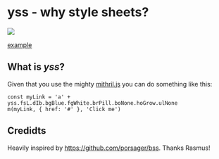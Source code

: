 # yss - why style sheets?

![](http://img.badgesize.io/StephanHoyer/yss/master/yss.min.js.svg?compression=gzip)

[example](https://flems.io/#0=N4IgZglgNgpgziAXAbVAOwIYFsZJAOgCsEAaEAYwHs0AXGWvAekYAJyAnGDOljNFiGjg1M5GAB00VITRYBPOHBYBeFgE1FACgCUkycxZxKOFgAsYUAA4x2LMBnI1K7OZLABXKTQjVe7pwCqaBA0mpbslNbsNHIkdhhQUABGDgDWQSEqLADknFjZ2izAkiwsnDTu7PyasSwAbgnuMHGemar2iSnk6cE0hcoAfPIABgAkwOGRNjEAvizjDVBNM+OtNDPDkjN6aAYAJjCQaDCGxic0DqZy1EpQEKkn5lY2cJIKcPhPUZrF-CxJaEQOSSzgOtjQ1Bg2RIO1KBjA1FkwjksBKAiB2QRtAAyjFYAILndyNC0UkMViaAB1GAQADmplkIKgexJf08YLuxwxdAAHjQACIwKjsbg+fjsmycqEwv7Cdj3GDcmB8wXC0W+KUAWhopgi7nprNKNBo5CVfIAKiKhAj2Fg2BhLCEEhAAF7StHG9xmmiWvhwG129yWKLkDBwd1oNHwxGGV0SP5gOBAjD+SgZUKYxHYuMFGWlRMARiBchUQzk+ETmgAzNo83Y4AAmYul+QVuCaBv4BsAVlraMTVebg1blYL+F7dcTABYh2W25oxz2+wm4N3ZyP2wXl-m4AA2dflysABnwAA4AOwT2EsAwg9hgsoYPYQdyvP5JdjJ1PpzTZO9ggAlJ8XzgXNSXYI8D3wD9NCPbd-nYIt5BbcsYILG8WCneCPybZDh1Q9gFwwhtsPYQc8LnNCMK3OsPxnCjWxghtqNI81Igxf8bAAIUoY1jAAGUOGggOfV9ECPABuTj2B4visAAukGREkDxMNBDBLAGgONBGw2MsBT6WE4CxMk6TZKceTFKM0SkyPNSPwMhltPvXTIg06yVNMnSZN4iz3OUkz7J8uTnLBPT-OM2ypO8vTHI8wLaPYAAFaAoCgtCj0y5co1YSwn2fNBaTRSw0r8QJel-PK9gK2l3LAv4SsghjyxK2D4JKpCS3w-BWvQ1gsLrErcK6udeuI9qoHIkbWzG1gaOKqB6OmlqoA7FjBs-Mq0wq7IqpquL6tKcImuWnrCLgjbOpQs6iP69r2GG67wlulgSI2qansIvqWHmhr2CWz61rm9qtK2n9dvywRaT0w6WEsGgTqe0ILuKmgru6+GXoG1HHox0Jvre1GPrxl7fqOmgAZJ5jgcGskwZ2vaofM4xYcsJJEYxpI2tp9HRq577sYapJcb5l7CaF4nRe+sm4aSSnRepn72rqDnRoRnr2cGupeZmtGNYLLWRd1zs2YbLXJd1qsNarLX5d1qcNanQbTFVmaoBPY7nZ1lax3CA3itMI2VpNh7nYtlarfCG2A7tlaHfCJ3r32CAcCEMU31KAB3L9ypCX9M4gPYdVh0wc+2vPsnMKzYbgOMgRqOJFiaFpen6OdM80JvmhYNZtE+TvGm73uZRylgsAgOByFJWl69qKgoGcNv5F-LpUlpPU0BZOJ58XutTRYBu2EoBf2CXuRfx39hoSPk-lxmXRI12VgsGcR4LCiN93k+d+bB+NFTEoHUGw-IMDsAeICZqnxAG-z-GkdelB2TX2yHsUBqRsgsAANStmRLAaCcCN57HgmAWAPJZ5xGdLSNAABJOgWAlCqGyGIWgNhr6EFfN4MAcgADCiJ6CyAYUwugV8l6-FKKUOQwxnxwBKhgEsxDlTDB+LwO4lCaEwDoXENhwgICcJ4cw2gLB75ohmDKIxj8DB8F4KcHAmdTDcDHq-I+WASrKjMD-dgbxFDf2eIRNEf5-BODQGpQ+q94HsjbmicRFYSHQTQNBZKqV8CenwBANsvs6iR1MFOTYfxSiXxYLYkI8YxEsBoFaWu3hfChIISwE8DYlBcHDJqQQmoEE0Eif8fBCDN7zGANU7pexth-GGBWSg5BXzDDaVKIEEJjgjIAUA9gICwH0EkA-fQrADhHBOEYEwfAU7qiEJIaQwhHyCBBJnLIoichHgAKTZGLF4pItJfzrxgPQWG2Qqx3IefIJ5Ly-xLChPBbIu4fmPI+M838nAWQgoLJle5ELoIAreR8u+OwTmMkzgAQWCFgQ5Vy-Hgr+ZCgFSQoBpE+d2YlX8oXZEKXQT58KaX-JXhS7o9UhkbLYJwbgOyziGDxDAPYTjLCQloG+TF-wgVcQCb4BhSQ5VBMwSS6CSq2VNAKMcm4shUVoFlXxfgCqlXoKwbS9V2Q9VaqkDqlgdxTkMPcFAU1qrjjCF-Hca+X9yCvM4GiqBiyaheJ9bkYVBRtAPylZwaRNwIBAP5HGlQfjnx1FNWid4HT8C1zdJoXsma6UwutSU-AOBnwYF-JofFPJNQFyLqXH6mUjyWB5NoL1rLLV+qCRG7VMh-iZwTXUJNfxkFxrTX8L+2aYC5r7vs-FdBfzwqUIII4RTr5JBxXiw52hhhlL9CEMUnTuhhJ6QWOAOSpVSKoAOodpQR2ppVROuM078Czr5b+AAnEutAK7GVxBFOcygmdt27rTpU-g-T2Q-TPT205fBeLmCWRPK9iblDJtHQ+rxk7n2vvndkRdAhv2CFXX+jAAGgM7vKfuqpXTIOnpydy18JwEhQFKeYVjUM3xYBLd00IewxnuFTjQaClA9i1GudQIEZTm5ojqBAGAHdgCCr5YYwo1zSjlEqPwZAHTShYF-Dg6UqryCKHgiUvTOmxHCD5fgXwAB+FgeqDWBJYECclTQnPUDrCU0oanvOlGoOQIkqR65L00FZugNmjUsAAIThZgJF0z3mTEWdvYFiA3QcDZAs4l3Tmh7U0DiHp7Inq4jZF2ScfL4avNiL09GsVad41xpy2PTQl7KADua3p9dHXqu5bgzqYBSH2tNeqwAXWMaYh+IAZijbIJyVICAUDoGwLgRAIBx46nlFAEAZBKjbbWwyGglgkzME8JYNe+AqBYEYBt3U0AAACY4xy7huyEO7UAiCkBADEaweBiDTZIMtnAeB3g7ZAHtvAh3juIFO2gc7tJLvGEYO8e7J4xxTmR148ecT-tkB+6tkA-2ZtkEwMDtb7wWCahYMqbALjptAA)

## What is _yss_?

Given that you use the mighty [mithril.js](https://mithril.js.org) you can do something like this:

```
const myLink = 'a' + yss.fsL.dIb.bgBlue.fgWhite.brPill.boNone.hoGrow.ulNone
m(myLink, { href: '#' }, 'Click me')
```

## Credidts

Heavily inspired by https://github.com/porsager/bss. Thanks Rasmus!
